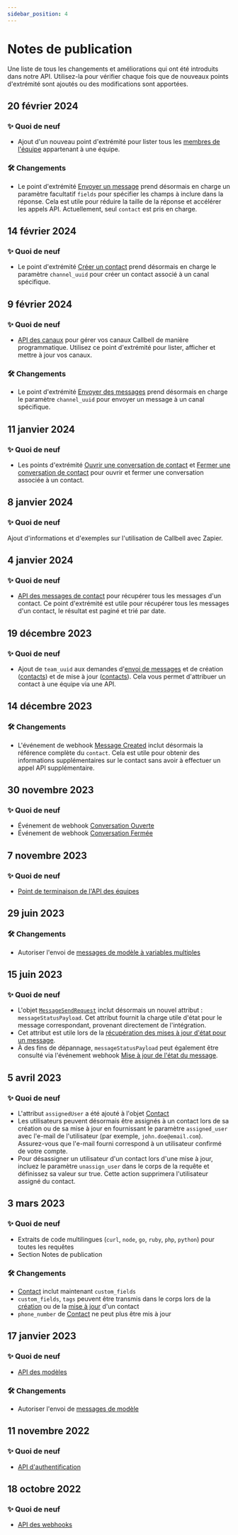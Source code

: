 ```yaml
---
sidebar_position: 4
---
```


# Notes de publication

Une liste de tous les changements et améliorations qui ont été introduits dans notre API. Utilisez-la pour vérifier chaque fois que de nouveaux points d'extrémité sont ajoutés ou des modifications sont apportées.

## 20 février 2024

### ✨ Quoi de neuf

- Ajout d'un nouveau point d'extrémité pour lister tous les [membres de l'équipe](/api/reference/teams_api/get_team_members) appartenant à une équipe.

### 🛠️ Changements

- Le point d'extrémité [Envoyer un message](/api/reference/messages_api/post_send_messages) prend désormais en charge un paramètre facultatif `fields` pour spécifier les champs à inclure dans la réponse. Cela est utile pour réduire la taille de la réponse et accélérer les appels API. Actuellement, seul `contact` est pris en charge.
 
## 14 février 2024

### ✨ Quoi de neuf

- Le point d'extrémité [Créer un contact](/api/reference/contacts_api/post_contacts) prend désormais en charge le paramètre `channel_uuid` pour créer un contact associé à un canal spécifique.

## 9 février 2024

### ✨ Quoi de neuf

- [API des canaux](/api/reference/channels_api/introduction) pour gérer vos canaux Callbell de manière programmatique. Utilisez ce point d'extrémité pour lister, afficher et mettre à jour vos canaux.

### 🛠️ Changements

- Le point d'extrémité [Envoyer des messages](/api/reference/messages_api/post_send_messages) prend désormais en charge le paramètre `channel_uuid` pour envoyer un message à un canal spécifique.

## 11 janvier 2024

### ✨ Quoi de neuf

- Les points d'extrémité [Ouvrir une conversation de contact](/api/reference/contacts_api/post_contact_conversation_open) et [Fermer une conversation de contact](/api/reference/contacts_api/post_contact_conversation_close) pour ouvrir et fermer une conversation associée à un contact.

## 8 janvier 2024

### ✨ Quoi de neuf

Ajout d'informations et d'exemples sur l'utilisation de Callbell avec Zapier.

## 4 janvier 2024

### ✨ Quoi de neuf

- [API des messages de contact](/api/reference/contacts_api/get_contact_messages) pour récupérer tous les messages d'un contact. Ce point d'extrémité est utile pour récupérer tous les messages d'un contact, le résultat est paginé et trié par date.

## 19 décembre 2023

### ✨ Quoi de neuf

- Ajout de `team_uuid` aux demandes d'[envoi de messages](/api/reference/messages_api/post_send_messages) et de création ([contacts](/api/reference/contacts_api/post_contacts)) et de mise à jour ([contacts](/api/reference/contacts_api/patch_contacts)). Cela vous permet d'attribuer un contact à une équipe via une API.

## 14 décembre 2023

### 🛠️ Changements

- L'événement de webhook [Message Created](/api/reference/webhooks/message_events/message_created) inclut désormais la référence complète du `contact`. Cela est utile pour obtenir des informations supplémentaires sur le contact sans avoir à effectuer un appel API supplémentaire.

## 30 novembre 2023

### ✨ Quoi de neuf

- Événement de webhook [Conversation Ouverte](/api/reference/webhooks/conversation_events/conversation_opened)
- Événement de webhook [Conversation Fermée](/api/reference/webhooks/conversation_events/conversation_closed)

## 7 novembre 2023

### ✨ Quoi de neuf

- [Point de terminaison de l'API des équipes](/api/reference/teams_api/introduction)

## 29 juin 2023

### 🛠️ Changements

- Autoriser l'envoi de [messages de modèle à variables multiples](/api/reference/messages_api/post_send_messages#send-multi-variables-template-messages)

## 15 juin 2023

### ✨ Quoi de neuf

- L'objet [`MessageSendRequest`](/api/reference/object_types/message_send_request) inclut désormais un nouvel attribut : `messageStatusPayload`. Cet attribut fournit la charge utile d'état pour le message correspondant, provenant directement de l'intégration.
- Cet attribut est utile lors de la [récupération des mises à jour d'état pour un message](/api/reference/messages_api/get_message_status).
- À des fins de dépannage, `messageStatusPayload` peut également être consulté via l'événement webhook [Mise à jour de l'état du message](/api/reference/webhooks/message_events/message_status_updated).

## 5 avril 2023

### ✨ Quoi de neuf

- L'attribut `assignedUser` a été ajouté à l'objet [Contact](/api/reference/object_types/contact)
- Les utilisateurs peuvent désormais être assignés à un contact lors de sa création ou de sa mise à jour en fournissant le paramètre `assigned_user` avec l'e-mail de l'utilisateur (par exemple, `john.doe@email.com`). Assurez-vous que l'e-mail fourni correspond à un utilisateur confirmé de votre compte.
- Pour désassigner un utilisateur d'un contact lors d'une mise à jour, incluez le paramètre `unassign_user` dans le corps de la requête et définissez sa valeur sur true. Cette action supprimera l'utilisateur assigné du contact.

## 3 mars 2023

### ✨ Quoi de neuf

- Extraits de code multilingues (`curl`, `node`, `go`, `ruby`, `php`, `python`) pour toutes les requêtes
- Section Notes de publication

### 🛠️ Changements

- [Contact](/api/reference/object_types/contact) inclut maintenant `custom_fields`
- `custom_fields`, `tags` peuvent être transmis dans le corps lors de la [création](/api/reference/contacts_api/post_contacts) ou de la [mise à jour](/api/reference/contacts_api/post_contacts) d'un contact
- `phone_number` de [Contact](/api/reference/object_types/contact) ne peut plus être mis à jour

## 17 janvier 2023

### ✨ Quoi de neuf

- [API des modèles](/api/reference/template_messages_api/introduction)

### 🛠️ Changements

- Autoriser l'envoi de [messages de modèle](/api/reference/messages_api/post_send_messages#send-template-messages)

## 11 novembre 2022

### ✨ Quoi de neuf

- [API d'authentification](/api/reference/auth_api/introduction)

## 18 octobre 2022

### ✨ Quoi de neuf

- [API des webhooks](/api/reference/webhooks_api/introduction)